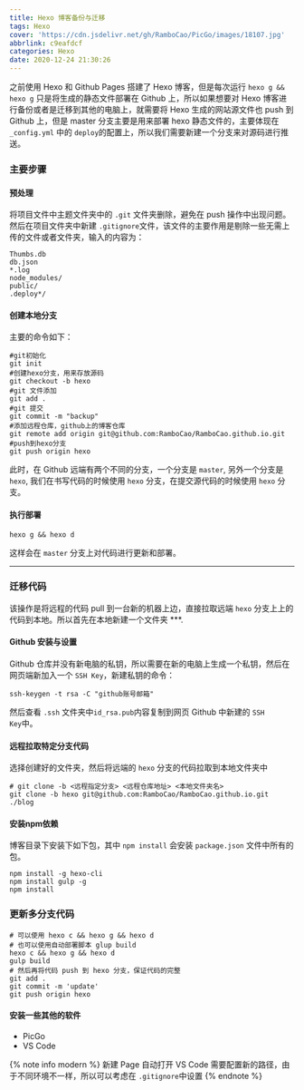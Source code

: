 ```yaml
---
title: Hexo 博客备份与迁移
tags: Hexo
cover: 'https://cdn.jsdelivr.net/gh/RamboCao/PicGo/images/18107.jpg'
abbrlink: c9eafdcf
categories: Hexo
date: 2020-12-24 21:30:26
---
```


之前使用 </code>Hexo</code> 和 </code>Github Pages</code> 搭建了 Hexo 博客，但是每次运行 <code>hexo g && hexo g</code> 只是将生成的静态文件部署在 Github 上，所以如果想要对 Hexo 博客进行备份或者是迁移到其他的电脑上，就需要将 Hexo 生成的网站源文件也 push 到 Github 上，但是 master 分支主要是用来部署 hexo 静态文件的，主要体现在 <code>_config.yml</code> 中的 <code>deploy</code>的配置上，所以我们需要新建一个分支来对源码进行推送。

### 主要步骤

#### 预处理
将项目文件中主题文件夹中的 <code>.git</code> 文件夹删除，避免在 push 操作中出现问题。然后在项目文件夹中新建 <code>.gitignore</code>文件，该文件的主要作用是剔除一些无需上传的文件或者文件夹，输入的内容为：

```gitignore
Thumbs.db
db.json
*.log
node_modules/
public/
.deploy*/
```

#### 创建本地分支
主要的命令如下：
```shell
#git初始化
git init
#创建hexo分支，用来存放源码
git checkout -b hexo
#git 文件添加
git add .
#git 提交
git commit -m "backup"
#添加远程仓库，github上的博客仓库
git remote add origin git@github.com:RamboCao/RamboCao.github.io.git
#push到hexo分支
git push origin hexo
```
此时，在 Github 远端有两个不同的分支，一个分支是 <code>master</code>, 另外一个分支是 <code>hexo</code>, 我们在书写代码的时候使用 <code>hexo</code> 分支，在提交源代码的时候使用 <code>hexo</code> 分支。

#### 执行部署
```shell
hexo g && hexo d
```
这样会在 <code>master</code> 分支上对代码进行更新和部署。

---
### 迁移代码
该操作是将远程的代码 pull 到一台新的机器上边，直接拉取远端 <code>hexo</code> 分支上上的代码到本地。所以首先在本地新建一个文件夹 ***.

#### Github 安装与设置
Github 仓库并没有新电脑的私钥，所以需要在新的电脑上生成一个私钥，然后在网页端新加入一个 <code>SSH Key</code>，新建私钥的命令：
```shell
ssh-keygen -t rsa -C "github账号邮箱"
```
然后查看 <code>.ssh</code> 文件夹中<code>id_rsa.pub</code>内容复制到网页 Github 中新建的 <code>SSH Key</code>中。

#### 远程拉取特定分支代码
选择创建好的文件夹，然后将远端的 <code>hexo</code> 分支的代码拉取到本地文件夹中
```shell
# git clone -b <远程指定分支> <远程仓库地址> <本地文件夹名>
git clone -b hexo git@github.com:RamboCao/RamboCao.github.io.git ./blog
```

#### 安装npm依赖
博客目录下安装下如下包，其中 <code>npm install</code> 会安装 <code>package.json</code> 文件中所有的包。
```shell
npm install -g hexo-cli
npm install gulp -g 
npm install
```

### 更新多分支代码
```shell
# 可以使用 hexo c && hexo g && hexo d 
# 也可以使用自动部署脚本 glup build
hexo c && hexo g && hexo d 
gulp build
# 然后再将代码 push 到 hexo 分支，保证代码的完整
git add .
git commit -m 'update'
git push origin hexo
```

#### 安装一些其他的软件
  - PicGo
  - VS Code

{% note info modern %}
  新建 Page 自动打开 VS Code 需要配置新的路径，由于不同环境不一样，所以可以考虑在 <code>.gitignore</code>中设置
{% endnote %}
